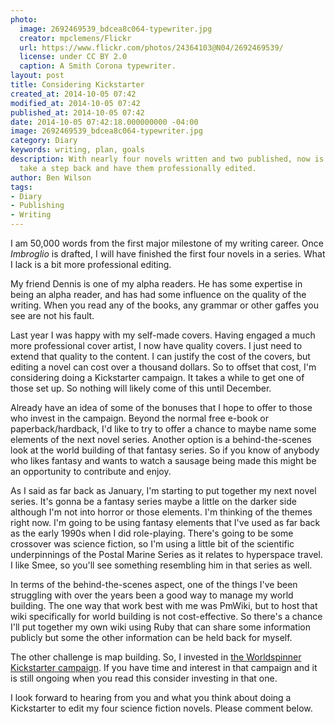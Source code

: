 ```yaml
---
photo:
  image: 2692469539_bdcea8c064-typewriter.jpg
  creator: mpclemens/Flickr
  url: https://www.flickr.com/photos/24364103@N04/2692469539/
  license: under CC BY 2.0
  caption: A Smith Corona typewriter.
layout: post
title: Considering Kickstarter
created_at: 2014-10-05 07:42
modified_at: 2014-10-05 07:42
published_at: 2014-10-05 07:42
date: 2014-10-05 07:42:18.000000000 -04:00
image: 2692469539_bdcea8c064-typewriter.jpg
category: Diary
keywords: writing, plan, goals
description: With nearly four novels written and two published, now is the time to
  take a step back and have them professionally edited.
author: Ben Wilson
tags:
- Diary
- Publishing
- Writing
---
```

<!--Lead Paragraph-->
<!--http://www.url-encode-decode.com/-->
I am 50,000 words from the first major milestone of my writing career. Once *Imbroglio* is drafted, I will have finished the first four novels in a series. What I lack is a bit more professional editing.

<!-- more -->
My friend Dennis is one of my alpha readers. He has some expertise in being an alpha reader, and has had some influence on the quality of the writing. When you read any of the books, any grammar or other gaffes you see are not his fault.

Last year I was happy with my self-made covers. Having engaged a much more professional cover artist, I now have quality covers. I just need to extend that quality to the content. I can justify the cost of the covers, but editing a novel can cost over a thousand dollars. So to offset that cost, I'm considering doing a Kickstarter campaign. It takes a while to get one of those set up. So nothing will likely come of this until December.

Already have an idea of some of the bonuses that I hope to offer to those who invest in the campaign. Beyond the normal free e-book or paperback/hardback, I'd like to try to offer a chance to maybe name some elements of the next novel series. Another option is a behind-the-scenes look at the world building of that fantasy series. So if you know of anybody who likes fantasy and wants to watch a sausage being made this might be an opportunity to contribute and enjoy.

As I said as far back as January, I'm starting to put together my next novel series. It's gonna be a fantasy series maybe a little on the darker side although I'm not into horror or those elements. I'm thinking of the themes right now. I'm going to be using fantasy elements that I've used as far back as the early 1990s when I did role-playing. There's going to be some crossover was science fiction, so I'm using a little bit of the scientific underpinnings of the Postal Marine Series as it relates to hyperspace travel. I like Smee, so you'll see something resembling him in that series as well.

In terms of the behind-the-scenes aspect, one of the things I've been struggling with over the years been a good way to manage my world building. The one way that work best with me was PmWiki, but to host that wiki specifically for world building is not cost-effective. So there's a chance I'll put together my own wiki using Ruby that can share some information publicly but some the other information can be held back for myself.

The other challenge is map building. So, I invested in [the Worldspinner Kickstarter campaign](https://www.kickstarter.com/projects/worldspinner/worldspinner-fantasy-rpg-worldbuilder-and-map-make). If you have time and interest in that campaign and it is still ongoing when you read this consider investing in that one.

I look forward to hearing from you and what you think about doing a Kickstarter to edit my four science fiction novels. Please comment below.
